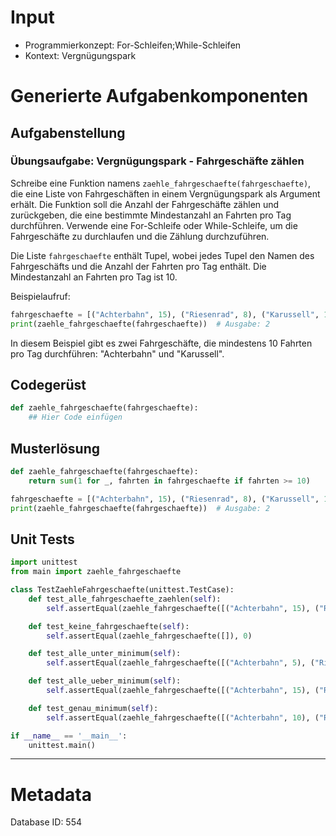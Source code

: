 # Input
- Programmierkonzept: For-Schleifen;While-Schleifen
- Kontext: Vergnügungspark

# Generierte Aufgabenkomponenten
## Aufgabenstellung
### Übungsaufgabe: Vergnügungspark - Fahrgeschäfte zählen

Schreibe eine Funktion namens `zaehle_fahrgeschaefte(fahrgeschaefte)`, die eine Liste von Fahrgeschäften in einem Vergnügungspark als Argument erhält. Die Funktion soll die Anzahl der Fahrgeschäfte zählen und zurückgeben, die eine bestimmte Mindestanzahl an Fahrten pro Tag durchführen. Verwende eine For-Schleife oder While-Schleife, um die Fahrgeschäfte zu durchlaufen und die Zählung durchzuführen.

Die Liste `fahrgeschaefte` enthält Tupel, wobei jedes Tupel den Namen des Fahrgeschäfts und die Anzahl der Fahrten pro Tag enthält. Die Mindestanzahl an Fahrten pro Tag ist 10.

Beispielaufruf:
```python
fahrgeschaefte = [("Achterbahn", 15), ("Riesenrad", 8), ("Karussell", 12)]
print(zaehle_fahrgeschaefte(fahrgeschaefte))  # Ausgabe: 2
```

In diesem Beispiel gibt es zwei Fahrgeschäfte, die mindestens 10 Fahrten pro Tag durchführen: "Achterbahn" und "Karussell".

## Codegerüst
```python
def zaehle_fahrgeschaefte(fahrgeschaefte):
    ## Hier Code einfügen
```

## Musterlösung
```python
def zaehle_fahrgeschaefte(fahrgeschaefte):
    return sum(1 for _, fahrten in fahrgeschaefte if fahrten >= 10)

fahrgeschaefte = [("Achterbahn", 15), ("Riesenrad", 8), ("Karussell", 12)]
print(zaehle_fahrgeschaefte(fahrgeschaefte))  # Ausgabe: 2
```

## Unit Tests
```python
import unittest
from main import zaehle_fahrgeschaefte

class TestZaehleFahrgeschaefte(unittest.TestCase):
    def test_alle_fahrgeschaefte_zaehlen(self):
        self.assertEqual(zaehle_fahrgeschaefte([("Achterbahn", 15), ("Riesenrad", 8), ("Karussell", 12)]), 2)

    def test_keine_fahrgeschaefte(self):
        self.assertEqual(zaehle_fahrgeschaefte([]), 0)

    def test_alle_unter_minimum(self):
        self.assertEqual(zaehle_fahrgeschaefte([("Achterbahn", 5), ("Riesenrad", 3), ("Karussell", 2)]), 0)

    def test_alle_ueber_minimum(self):
        self.assertEqual(zaehle_fahrgeschaefte([("Achterbahn", 15), ("Riesenrad", 18), ("Karussell", 12)]), 3)

    def test_genau_minimum(self):
        self.assertEqual(zaehle_fahrgeschaefte([("Achterbahn", 10), ("Riesenrad", 10), ("Karussell", 10)]), 3)

if __name__ == '__main__':
    unittest.main()
```
___
# Metadata
Database ID: 554
